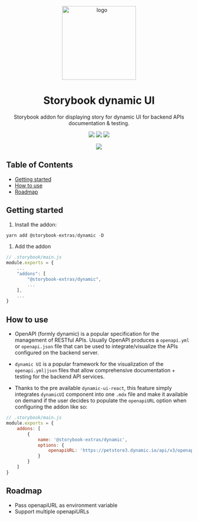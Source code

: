 <div align="center">

<img src="https://raw.githubusercontent.com/sheriffMoose/storybook-extras/master/logos/dynamic.svg" alt="logo" width="200" />

<h1>Storybook dynamic UI</h1>

<p>Storybook addon for displaying story for dynamic UI for backend APIs documentation & testing.</p>

![][img.node]
![][img.npm]
[![][img.storybook]][link.npm]

[![][img.banner]][link.npm]

</div>

<h2>Table of Contents</h2>

- [Getting started](#getting-started)
- [How to use](#how-to-use)
- [Roadmap](#roadmap)

## Getting started

1. Install the addon:

```js
yarn add @storybook-extras/dynamic -D
```

1. Add the addon

```js
// .storybook/main.js
module.exports = {
    ...
    "addons": [
        "@storybook-extras/dynamic",
        ...
    ],
    ...
}
```

## How to use

- OpenAPI (formly dynamic) is a popular specification for the management of RESTful APIs. Usually OpenAPI produces a `openapi.yml` or `openapi.json` file that can be used to integrate/visualize the APIs configured on the backend server.

- `dynamic UI` is a popular framework for the visualization of the `openapi.yml|json` files that allow comprehensive documentation + testing for the backend API services. 

- Thanks to the pre available `dynamic-ui-react`, this feature simply integrates `dynamicUI` component into one `.mdx` file and make it available on demand if the user decides to populate the `openapiURL` option when configuring the addon like so:

```js
// .storybook/main.js
module.exports = {
    addons: [
        {
            name: '@storybook-extras/dynamic',
            options: {
                openapiURL: 'https://petstore3.dynamic.io/api/v3/openapi.json'
            }
        }
    ]
}
```

## Roadmap
- Pass openapiURL as environment variable
- Support multiple openapiURLs

[img.node]:
https://img.shields.io/node/v/@storybook-extras/dynamic?logo=node.js&logoColor=white&labelColor=339933&color=grey&label=
[img.npm]:
https://img.shields.io/npm/v/@storybook-extras/dynamic?logo=npm&logoColor=white&labelColor=CB3837&color=grey&label=

[img.storybook]:
https://img.shields.io/npm/dependency-version/@storybook-extras/dynamic/dev/storybook?logo=storybook&logoColor=white&labelColor=FF4785&color=grey&label=

[img.banner]:
https://nodei.co/npm/@storybook-extras/dynamic.png

[link.npm]:
https://npmjs.org/package/@storybook-extras/dynamic